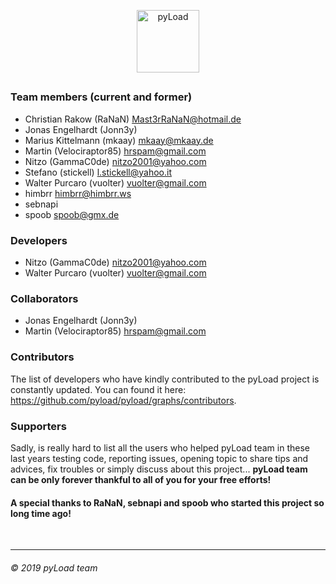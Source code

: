 <p align="center">
  <a href="https://pyload.net">
    <img src="https://raw.githubusercontent.com/pyload/pyload/develop/media/logo.png" alt="pyLoad" height="100" />
  </a>
</p>
<h2 />

### Team members (current and former)

 - Christian Rakow (RaNaN) <Mast3rRaNaN@hotmail.de>
 - Jonas Engelhardt (Jonn3y)
 - Marius Kittelmann (mkaay) <mkaay@mkaay.de>
 - Martin (Velociraptor85) <hrspam@gmail.com>
 - Nitzo (GammaC0de) <nitzo2001@yahoo.com>
 - Stefano (stickell) <l.stickell@yahoo.it>
 - Walter Purcaro (vuolter) <vuolter@gmail.com>
 - himbrr <himbrr@himbrr.ws>
 - sebnapi
 - spoob <spoob@gmx.de>

### Developers

 - Nitzo (GammaC0de) <nitzo2001@yahoo.com>
 - Walter Purcaro (vuolter) <vuolter@gmail.com>

### Collaborators

 - Jonas Engelhardt (Jonn3y)
 - Martin (Velociraptor85) <hrspam@gmail.com>

### Contributors

The list of developers who have kindly contributed to the pyLoad project is constantly updated.
You can found it here: <https://github.com/pyload/pyload/graphs/contributors>.

### Supporters

Sadly, is really hard to list all the users who helped pyLoad team in these last years testing code, reporting issues,
opening topic to share tips and advices, fix troubles or simply discuss about this project...
**pyLoad team can be only forever thankful to all of you for your free efforts!**


#### A special thanks to RaNaN, sebnapi and spoob who started this project so long time ago!


<br />

-------------------------
###### © 2019 pyLoad team
